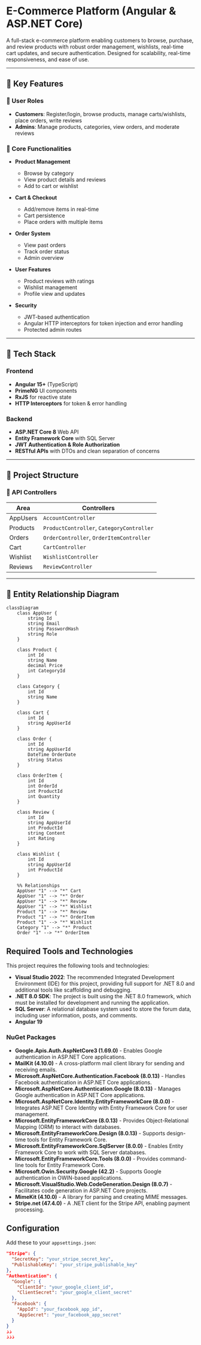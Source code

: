 # E-Commerce Platform (Angular & ASP.NET Core)

A full-stack e-commerce platform enabling customers to browse, purchase, and review products with robust order management, wishlists, real-time cart updates, and secure authentication. Designed for scalability, real-time responsiveness, and ease of use.

---

## 🚀 Key Features

### 👤 User Roles
- **Customers**: Register/login, browse products, manage carts/wishlists, place orders, write reviews  
- **Admins**: Manage products, categories, view orders, and moderate reviews  

### 🛒 Core Functionalities
- **Product Management**
  - Browse by category  
  - View product details and reviews  
  - Add to cart or wishlist  

- **Cart & Checkout**
  - Add/remove items in real-time  
  - Cart persistence  
  - Place orders with multiple items  

- **Order System**
  - View past orders  
  - Track order status  
  - Admin overview  

- **User Features**
  - Product reviews with ratings  
  - Wishlist management  
  - Profile view and updates  

- **Security**
  - JWT-based authentication  
  - Angular HTTP interceptors for token injection and error handling  
  - Protected admin routes  

---

## 🧱 Tech Stack

### Frontend
- **Angular 15+** (TypeScript)  
- **PrimeNG** UI components  
- **RxJS** for reactive state  
- **HTTP Interceptors** for token & error handling  

### Backend
- **ASP.NET Core 8** Web API  
- **Entity Framework Core** with SQL Server  
- **JWT Authentication & Role Authorization**  
- **RESTful APIs** with DTOs and clean separation of concerns  

---

## 📁 Project Structure

### 🔌 API Controllers

| Area         | Controllers                                    |
|--------------|------------------------------------------------|
| AppUsers     | `AccountController`                            |
| Products     | `ProductController`, `CategoryController`      |
| Orders       | `OrderController`, `OrderItemController`       |
| Cart         | `CartController`                               |
| Wishlist     | `WishlistController`                           |
| Reviews      | `ReviewController`                             |

---

## 🧩 Entity Relationship Diagram

```mermaid
classDiagram
    class AppUser {
        string Id
        string Email
        string PasswordHash
        string Role
    }

    class Product {
        int Id
        string Name
        decimal Price
        int CategoryId
    }

    class Category {
        int Id
        string Name
    }

    class Cart {
        int Id
        string AppUserId
    }

    class Order {
        int Id
        string AppUserId
        DateTime OrderDate
        string Status
    }

    class OrderItem {
        int Id
        int OrderId
        int ProductId
        int Quantity
    }

    class Review {
        int Id
        string AppUserId
        int ProductId
        string Content
        int Rating
    }

    class Wishlist {
        int Id
        string AppUserId
        int ProductId
    }

    %% Relationships
    AppUser "1" --> "*" Cart
    AppUser "1" --> "*" Order
    AppUser "1" --> "*" Review
    AppUser "1" --> "*" Wishlist
    Product "1" --> "*" Review
    Product "1" --> "*" OrderItem
    Product "1" --> "*" Wishlist
    Category "1" --> "*" Product
    Order "1" --> "*" OrderItem
```
## Required Tools and Technologies

This project requires the following tools and technologies:

- **Visual Studio 2022**: The recommended Integrated Development Environment (IDE) for this project, providing full support for .NET 8.0 and additional tools like scaffolding and debugging.
- **.NET 8.0 SDK**: The project is built using the .NET 8.0 framework, which must be installed for development and running the application.
- **SQL Server**: A relational database system used to store the forum data, including user information, posts, and comments.
- **Angular 19**


### NuGet Packages  

- **Google.Apis.Auth.AspNetCore3 (1.69.0)** - Enables Google authentication in ASP.NET Core applications.  
- **MailKit (4.10.0)** - A cross-platform mail client library for sending and receiving emails.  
- **Microsoft.AspNetCore.Authentication.Facebook (8.0.13)** - Handles Facebook authentication in ASP.NET Core applications.  
- **Microsoft.AspNetCore.Authentication.Google (8.0.13)** - Manages Google authentication in ASP.NET Core applications.  
- **Microsoft.AspNetCore.Identity.EntityFrameworkCore (8.0.0)** - Integrates ASP.NET Core Identity with Entity Framework Core for user management.  
- **Microsoft.EntityFrameworkCore (8.0.13)** - Provides Object-Relational Mapping (ORM) to interact with databases.  
- **Microsoft.EntityFrameworkCore.Design (8.0.13)** - Supports design-time tools for Entity Framework Core.  
- **Microsoft.EntityFrameworkCore.SqlServer (8.0.0)** - Enables Entity Framework Core to work with SQL Server databases.  
- **Microsoft.EntityFrameworkCore.Tools (8.0.0)** - Provides command-line tools for Entity Framework Core.  
- **Microsoft.Owin.Security.Google (42.2)** - Supports Google authentication in OWIN-based applications.  
- **Microsoft.VisualStudio.Web.CodeGeneration.Design (8.0.7)** - Facilitates code generation in ASP.NET Core projects.  
- **MimeKit (4.10.0)** - A library for parsing and creating MIME messages.  
- **Stripe.net (47.4.0)** - A .NET client for the Stripe API, enabling payment processing.  
## Configuration

Add these to your `appsettings.json`:

```json
"Stripe": {
  "SecretKey": "your_stripe_secret_key",
  "PublishableKey": "your_stripe_publishable_key"
},
"Authentication": {
  "Google": {
    "ClientId": "your_google_client_id",
    "ClientSecret": "your_google_client_secret"
  },
  "Facebook": {
    "AppId": "your_facebook_app_id",
    "AppSecret": "your_facebook_app_secret"
  }
}
ذذ
ذذذ
